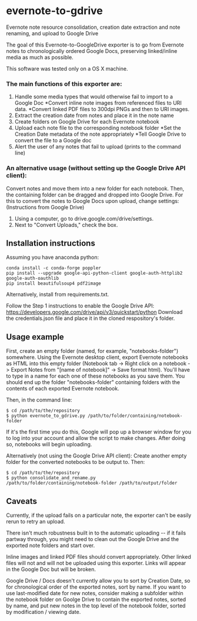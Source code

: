 # evernote-to-gdrive
Evernote note resource consolidation, creation date extraction and note renaming, and upload to Google Drive

The goal of this Evernote-to-GoogleDrive exporter is to go from Evernote notes to chronologically ordered Google Docs, preserving linked/inline media as much as possible.

This software was tested only on a OS X machine.

### The main functions of this exporter are:

1. Handle some media types that would otherwise fail to import to a Google Doc
  *Convert inline note images from referenced files to URI data.
  *Convert linked PDF files to 300dpi PNGs and then to URI images.
2. Extract the creation date from notes and place it in the note name
3. Create folders on Google Drive for each Evernote notebook
4. Upload each note file to the corresponding notebook folder
  *Set the Creation Date metadata of the note appropriately
  *Tell Google Drive to convert the file to a Google doc
5. Alert the user of any notes that fail to upload (prints to the command line)

### An alternative usage (without setting up the Google Drive API client):
Convert notes and move them into a new folder for each notebook.
Then, the containing folder can be dragged and dropped into Google Drive.
For this to convert the notes to Google Docs upon upload, change settings:
(Instructions from Google Drive)
1. Using a computer, go to drive.google.com/drive/settings.
2. Next to "Convert Uploads," check the box.

## Installation instructions

Assuming you have anaconda python:

```
conda install -c conda-forge poppler
pip install --upgrade google-api-python-client google-auth-httplib2 google-auth-oauthlib
pip install beautifulsoup4 pdf2image
```

Alternatively, install from requirements.txt.

Follow the Step 1 instructions to enable the Google Drive API:
https://developers.google.com/drive/api/v3/quickstart/python
Download the credentials.json file and place it in the cloned respository's folder.

## Usage example

First, create an empty folder (named, for example, "notebooks-folder") somewhere. Using the Evernote desktop client, export Evernote notebooks as HTML into this empty folder (Notebook tab -> Right click on a notebook -> Export Notes from "[name of notebook]" -> Save format html). You'll have to type in a name for each one of these notebooks as you save them. You should end up the folder "notebooks-folder" containing folders with the contents of each exported Evernote notebook.

Then, in the command line:
```
$ cd /path/to/the/repository
$ python evernote_to_gdrive.py /path/to/folder/containing/notebook-folder
```
If it's the first time you do this, Google will pop up a browser window for you to log into your account and allow the script to make changes. After doing so, notebooks will begin uploading.

Alternatively (not using the Google Drive API client):
Create another empty folder for the converted notebooks to be output to. Then:
```
$ cd /path/to/the/repository
$ python consolidate_and_rename.py /path/to/folder/containing/notebook-folder /path/to/output/folder 
```
## Caveats

Currently, if the upload fails on a particular note, the exporter can't be easily rerun to retry an upload.

There isn't much robustness built in to the automatic uploading -- if it fails partway through, you might need to clean out the Google Drive and the exported note folders and start over.

Inline images and linked PDF files should convert appropriately. Other linked files will not and will not be uploaded using this exporter. Links will appear in the Google Doc but will be broken.

Google Drive / Docs doesn't currently allow you to sort by Creation Date, so for chronological order of the exported notes, sort by name. If you want to use last-modified date for new notes, consider making a subfolder within the notebook folder on Goolge Drive to contain the exported notes, sorted by name, and put new notes in the top level of the notebook folder, sorted by modification / viewing date.